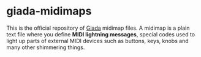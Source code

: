 # giada-midimaps

This is the official repository of [Giada](http://www.giadamusic.com) midimap files. A midimap is a plain text file where you define **MIDI lightning messages**, special codes used to light up parts of external MIDI devices such as buttons, keys, knobs and many other shimmering things.
